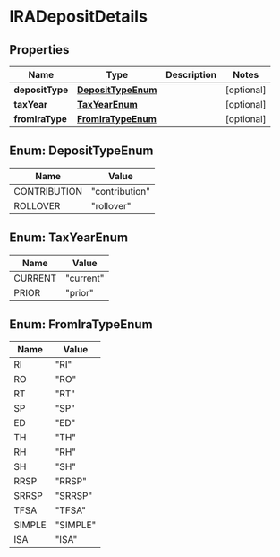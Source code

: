 

# IRADepositDetails


## Properties

| Name | Type | Description | Notes |
|------------ | ------------- | ------------- | -------------|
|**depositType** | [**DepositTypeEnum**](#DepositTypeEnum) |  |  [optional] |
|**taxYear** | [**TaxYearEnum**](#TaxYearEnum) |  |  [optional] |
|**fromIraType** | [**FromIraTypeEnum**](#FromIraTypeEnum) |  |  [optional] |



## Enum: DepositTypeEnum

| Name | Value |
|---- | -----|
| CONTRIBUTION | &quot;contribution&quot; |
| ROLLOVER | &quot;rollover&quot; |



## Enum: TaxYearEnum

| Name | Value |
|---- | -----|
| CURRENT | &quot;current&quot; |
| PRIOR | &quot;prior&quot; |



## Enum: FromIraTypeEnum

| Name | Value |
|---- | -----|
| RI | &quot;RI&quot; |
| RO | &quot;RO&quot; |
| RT | &quot;RT&quot; |
| SP | &quot;SP&quot; |
| ED | &quot;ED&quot; |
| TH | &quot;TH&quot; |
| RH | &quot;RH&quot; |
| SH | &quot;SH&quot; |
| RRSP | &quot;RRSP&quot; |
| SRRSP | &quot;SRRSP&quot; |
| TFSA | &quot;TFSA&quot; |
| SIMPLE | &quot;SIMPLE&quot; |
| ISA | &quot;ISA&quot; |



